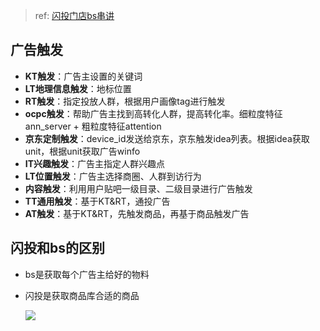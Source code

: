 >   ref: [闪投门店bs串讲](http://wiki.baidu.com/pages/viewpage.action?pageId=1151624846#id-闪投门店Bs串讲-RT特征触发)

## 广告触发

*   **KT触发**：广告主设置的关键词
*   **LT地理信息触发**：地标位置
*   **RT触发**：指定投放人群，根据用户画像tag进行触发
*   **ocpc触发**：帮助广告主找到高转化人群，提高转化率。细粒度特征ann_server + 粗粒度特征attention
*   **京东定制触发**：device_id发送给京东，京东触发idea列表。根据idea获取unit，根据unit获取广告winfo
*   **IT兴趣触发**：广告主指定人群兴趣点
*   **LT位置触发**：广告主选择商圈、人群到访行为
*   **内容触发**：利用用户贴吧一级目录、二级目录进行广告触发
*   **TT通用触发**：基于KT&RT，通投广告
*   **AT触发**：基于KT&RT，先触发商品，再基于商品触发广告

## 闪投和bs的区别

*   bs是获取每个广告主给好的物料

*   闪投是获取商品库合适的商品

    <img src="http://bj.bcebos.com/ibox-thumbnail98/8deb53dd4bf8303743dc6b2a0968e8c6?authorization=bce-auth-v1%2Ffbe74140929444858491fbf2b6bc0935%2F2021-08-09T07%3A43%3A41Z%2F1800%2F%2F97e70a61dffdb5630eb2475c66df999a267af6de4cfd89a36e66cbf48df84d7c">
